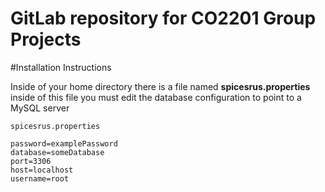 # GitLab repository for CO2201 Group Projects

#Installation Instructions

Inside of your home directory there is a file named **spicesrus.properties** inside of this file you must edit the database configuration to point to a MySQL server

```
spicesrus.properties

password=examplePassword
database=someDatabase
port=3306
host=localhost
username=root

```
